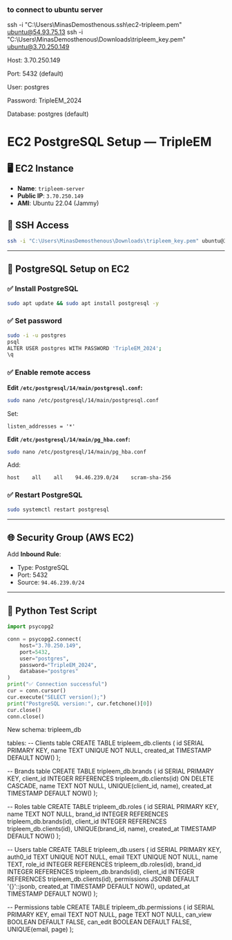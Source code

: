 ### to connect to ubuntu server ###
ssh -i "C:\Users\MinasDemosthenous\.ssh\ec2-tripleem.pem" ubuntu@54.93.75.13
ssh -i "C:\Users\MinasDemosthenous\Downloads\tripleem_key.pem" ubuntu@3.70.250.149


Host: 3.70.250.149

Port: 5432 (default)

User: postgres

Password: TripleEM_2024

Database: postgres (default)



# EC2 PostgreSQL Setup — TripleEM

## 🖥️ EC2 Instance
- **Name**: `tripleem-server`
- **Public IP**: `3.70.250.149`
- **AMI**: Ubuntu 22.04 (Jammy)

## 🔐 SSH Access
```bash
ssh -i "C:\Users\MinasDemosthenous\Downloads\tripleem_key.pem" ubuntu@3.70.250.149
```

---

## 🧰 PostgreSQL Setup on EC2

### ✅ Install PostgreSQL
```bash
sudo apt update && sudo apt install postgresql -y
```

### ✅ Set password
```bash
sudo -i -u postgres
psql
ALTER USER postgres WITH PASSWORD 'TripleEM_2024';
\q
```

### ✅ Enable remote access

**Edit `/etc/postgresql/14/main/postgresql.conf`:**
```bash
sudo nano /etc/postgresql/14/main/postgresql.conf
```
Set:
```
listen_addresses = '*'
```

**Edit `/etc/postgresql/14/main/pg_hba.conf`:**
```bash
sudo nano /etc/postgresql/14/main/pg_hba.conf
```
Add:
```
host    all    all    94.46.239.0/24    scram-sha-256
```

### ✅ Restart PostgreSQL
```bash
sudo systemctl restart postgresql
```

---

## 🌐 Security Group (AWS EC2)
Add **Inbound Rule**:
- Type: PostgreSQL
- Port: 5432
- Source: `94.46.239.0/24`

---

## 🧪 Python Test Script

```python
import psycopg2

conn = psycopg2.connect(
    host="3.70.250.149",
    port=5432,
    user="postgres",
    password="TripleEM_2024",
    database="postgres"
)
print("✅ Connection successful")
cur = conn.cursor()
cur.execute("SELECT version();")
print("PostgreSQL version:", cur.fetchone()[0])
cur.close()
conn.close()
```





New schema:
tripleem_db

tables:
-- Clients table
CREATE TABLE tripleem_db.clients (
    id SERIAL PRIMARY KEY,
    name TEXT UNIQUE NOT NULL,
    created_at TIMESTAMP DEFAULT NOW()
);

-- Brands table
CREATE TABLE tripleem_db.brands (
    id SERIAL PRIMARY KEY,
    client_id INTEGER REFERENCES tripleem_db.clients(id) ON DELETE CASCADE,
    name TEXT NOT NULL,
    UNIQUE(client_id, name),
    created_at TIMESTAMP DEFAULT NOW()
);

-- Roles table
CREATE TABLE tripleem_db.roles (
    id SERIAL PRIMARY KEY,
    name TEXT NOT NULL,
    brand_id INTEGER REFERENCES tripleem_db.brands(id),
    client_id INTEGER REFERENCES tripleem_db.clients(id),
    UNIQUE(brand_id, name),
    created_at TIMESTAMP DEFAULT NOW()
);

-- Users table
CREATE TABLE tripleem_db.users (
    id SERIAL PRIMARY KEY,
    auth0_id TEXT UNIQUE NOT NULL,
    email TEXT UNIQUE NOT NULL,
    name TEXT,
    role_id INTEGER REFERENCES tripleem_db.roles(id),
    brand_id INTEGER REFERENCES tripleem_db.brands(id),
    client_id INTEGER REFERENCES tripleem_db.clients(id),
    permissions JSONB DEFAULT '{}'::jsonb,
    created_at TIMESTAMP DEFAULT NOW(),
    updated_at TIMESTAMP DEFAULT NOW()
);

-- Permissions table
CREATE TABLE tripleem_db.permissions (
    id SERIAL PRIMARY KEY,
    email TEXT NOT NULL,
    page TEXT NOT NULL,
    can_view BOOLEAN DEFAULT FALSE,
    can_edit BOOLEAN DEFAULT FALSE,
    UNIQUE(email, page)
);
